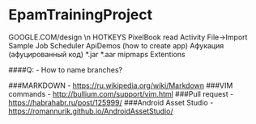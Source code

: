 # EpamTrainingProject

GOOGLE.COM/design \n
HOTKEYS
PixelBook read
Activity
File->Import Sample
Job Scheduler
ApiDemos (how to create app)
Афукация (афуцированный код)
*.jar
*.aar
mipmaps
Extentions

####Q: - How to name branches?

###MARKDOWN      - https://ru.wikipedia.org/wiki/Markdown
###VIM commands  - http://bullium.com/support/vim.html
###Pull request  - https://habrahabr.ru/post/125999/
###Android Asset Studio - https://romannurik.github.io/AndroidAssetStudio/
